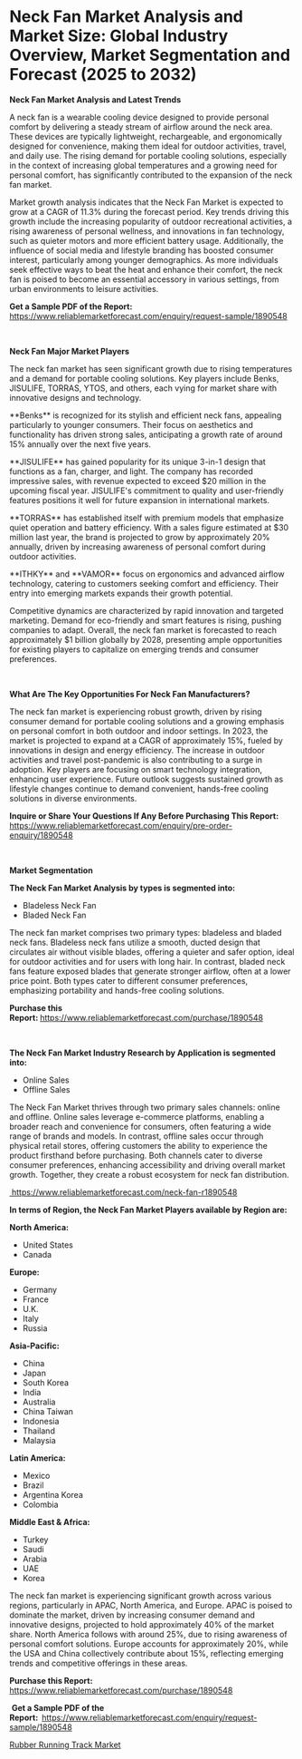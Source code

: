 <p><h1>Neck Fan Market Analysis and Market Size: Global Industry Overview, Market Segmentation and Forecast (2025 to 2032)</h1></p><p><strong>Neck Fan Market Analysis and Latest Trends</strong></p>
<p><p>A neck fan is a wearable cooling device designed to provide personal comfort by delivering a steady stream of airflow around the neck area. These devices are typically lightweight, rechargeable, and ergonomically designed for convenience, making them ideal for outdoor activities, travel, and daily use. The rising demand for portable cooling solutions, especially in the context of increasing global temperatures and a growing need for personal comfort, has significantly contributed to the expansion of the neck fan market.</p><p>Market growth analysis indicates that the Neck Fan Market is expected to grow at a CAGR of 11.3% during the forecast period. Key trends driving this growth include the increasing popularity of outdoor recreational activities, a rising awareness of personal wellness, and innovations in fan technology, such as quieter motors and more efficient battery usage. Additionally, the influence of social media and lifestyle branding has boosted consumer interest, particularly among younger demographics. As more individuals seek effective ways to beat the heat and enhance their comfort, the neck fan is poised to become an essential accessory in various settings, from urban environments to leisure activities.</p></p>
<p><strong>Get a Sample PDF of the Report:&nbsp;</strong> <a href="https://www.reliablemarketforecast.com/enquiry/request-sample/1890548?utm_campaign=3175&utm_medium=2&utm_source=Github&utm_content=ia&utm_term=05042025&utm_id=neck-fan">https://www.reliablemarketforecast.com/enquiry/request-sample/1890548</a></p>
<p>&nbsp;</p>
<p><strong>Neck Fan Major Market Players</strong></p>
<p><p>The neck fan market has seen significant growth due to rising temperatures and a demand for portable cooling solutions. Key players include Benks, JISULIFE, TORRAS, YTOS, and others, each vying for market share with innovative designs and technology.</p><p>**Benks** is recognized for its stylish and efficient neck fans, appealing particularly to younger consumers. Their focus on aesthetics and functionality has driven strong sales, anticipating a growth rate of around 15% annually over the next five years.</p><p>**JISULIFE** has gained popularity for its unique 3-in-1 design that functions as a fan, charger, and light. The company has recorded impressive sales, with revenue expected to exceed $20 million in the upcoming fiscal year. JISULIFE's commitment to quality and user-friendly features positions it well for future expansion in international markets.</p><p>**TORRAS** has established itself with premium models that emphasize quiet operation and battery efficiency. With a sales figure estimated at $30 million last year, the brand is projected to grow by approximately 20% annually, driven by increasing awareness of personal comfort during outdoor activities.</p><p>**ITHKY** and **VAMOR** focus on ergonomics and advanced airflow technology, catering to customers seeking comfort and efficiency. Their entry into emerging markets expands their growth potential.</p><p>Competitive dynamics are characterized by rapid innovation and targeted marketing. Demand for eco-friendly and smart features is rising, pushing companies to adapt. Overall, the neck fan market is forecasted to reach approximately $1 billion globally by 2028, presenting ample opportunities for existing players to capitalize on emerging trends and consumer preferences.</p></p>
<p>&nbsp;</p>
<p><strong>What Are The Key Opportunities For Neck Fan Manufacturers?</strong></p>
<p><p>The neck fan market is experiencing robust growth, driven by rising consumer demand for portable cooling solutions and a growing emphasis on personal comfort in both outdoor and indoor settings. In 2023, the market is projected to expand at a CAGR of approximately 15%, fueled by innovations in design and energy efficiency. The increase in outdoor activities and travel post-pandemic is also contributing to a surge in adoption. Key players are focusing on smart technology integration, enhancing user experience. Future outlook suggests sustained growth as lifestyle changes continue to demand convenient, hands-free cooling solutions in diverse environments.</p></p>
<p><strong>Inquire or Share Your Questions If Any Before Purchasing This Report:</strong> <a href="https://www.reliablemarketforecast.com/enquiry/pre-order-enquiry/1890548?utm_campaign=3175&utm_medium=2&utm_source=Github&utm_content=ia&utm_term=05042025&utm_id=neck-fan">https://www.reliablemarketforecast.com/enquiry/pre-order-enquiry/1890548</a></p>
<p>&nbsp;</p>
<p><strong>Market Segmentation</strong></p>
<p><strong>The Neck Fan Market Analysis by types is segmented into:</strong></p>
<p><ul><li>Bladeless Neck Fan</li><li>Bladed Neck Fan</li></ul></p>
<p><p>The neck fan market comprises two primary types: bladeless and bladed neck fans. Bladeless neck fans utilize a smooth, ducted design that circulates air without visible blades, offering a quieter and safer option, ideal for outdoor activities and for users with long hair. In contrast, bladed neck fans feature exposed blades that generate stronger airflow, often at a lower price point. Both types cater to different consumer preferences, emphasizing portability and hands-free cooling solutions.</p></p>
<p><strong>Purchase this Report:&nbsp;</strong><a href="https://www.reliablemarketforecast.com/purchase/1890548?utm_campaign=3175&utm_medium=2&utm_source=Github&utm_content=ia&utm_term=05042025&utm_id=neck-fan">https://www.reliablemarketforecast.com/purchase/1890548</a></p>
<p>&nbsp;</p>
<p><strong>The Neck Fan Market Industry Research by Application is segmented into:</strong></p>
<p><ul><li>Online Sales</li><li>Offline Sales</li></ul></p>
<p><p>The Neck Fan Market thrives through two primary sales channels: online and offline. Online sales leverage e-commerce platforms, enabling a broader reach and convenience for consumers, often featuring a wide range of brands and models. In contrast, offline sales occur through physical retail stores, offering customers the ability to experience the product firsthand before purchasing. Both channels cater to diverse consumer preferences, enhancing accessibility and driving overall market growth. Together, they create a robust ecosystem for neck fan distribution.</p></p>
<p><a href="https://www.reliablemarketforecast.com/neck-fan-r1890548?utm_campaign=3175&utm_medium=2&utm_source=Github&utm_content=ia&utm_term=05042025&utm_id=neck-fan">&nbsp;https://www.reliablemarketforecast.com/neck-fan-r1890548</a></p>
<p><strong>In terms of Region, the Neck Fan Market Players available by Region are:</strong></p>
<p>
    <p> <strong> North America: </strong>
        <ul>
            <li>United States</li>
            <li>Canada</li>
        </ul>
        </p> 
    <p> <strong> Europe: </strong>
        <ul>
            <li>Germany</li>
            <li>France</li>
            <li>U.K.</li>
            <li>Italy</li>
            <li>Russia</li>
        </ul>
        </p> 
    <p> <strong> Asia-Pacific: </strong>
        <ul>
            <li>China</li>
            <li>Japan</li>
            <li>South Korea</li>
            <li>India</li>
            <li>Australia</li>
            <li>China Taiwan</li>
            <li>Indonesia</li>
            <li>Thailand</li>
            <li>Malaysia</li>
        </ul>
        </p> 
    <p> <strong> Latin America: </strong>
        <ul>
            <li>Mexico</li>
            <li>Brazil</li>
            <li>Argentina Korea</li>
            <li>Colombia</li>
        </ul>
        </p> 
    <p> <strong> Middle East & Africa: </strong>
        <ul>
            <li>Turkey</li>
            <li>Saudi</li>
            <li>Arabia</li>
            <li>UAE</li>
            <li>Korea</li>
        </ul>
    </p>
    </p>
<p><p>The neck fan market is experiencing significant growth across various regions, particularly in APAC, North America, and Europe. APAC is poised to dominate the market, driven by increasing consumer demand and innovative designs, projected to hold approximately 40% of the market share. North America follows with around 25%, due to rising awareness of personal comfort solutions. Europe accounts for approximately 20%, while the USA and China collectively contribute about 15%, reflecting emerging trends and competitive offerings in these areas.</p></p>
<p><strong>Purchase this Report: </strong><a href="https://www.reliablemarketforecast.com/purchase/1890548?utm_campaign=3175&utm_medium=2&utm_source=Github&utm_content=ia&utm_term=05042025&utm_id=neck-fan">https://www.reliablemarketforecast.com/purchase/1890548</a></p>
<p>&nbsp;<strong>Get a Sample PDF of the Report:&nbsp;&nbsp;</strong><a href="https://www.reliablemarketforecast.com/enquiry/request-sample/1890548?utm_campaign=3175&utm_medium=2&utm_source=Github&utm_content=ia&utm_term=05042025&utm_id=neck-fan">https://www.reliablemarketforecast.com/enquiry/request-sample/1890548</a></p>
<p><strong></strong></p>
<p><p><a href="https://github.com/duscarajlha/Market-Research-Report-List-1/blob/main/rubber-running-track-market.md?utm_campaign=3175&utm_medium=2&utm_source=Github&utm_content=ia&utm_term=05042025&utm_id=neck-fan">Rubber Running Track Market</a></p></p>